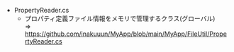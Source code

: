 - PropertyReader.cs
  - プロパティ定義ファイル情報をメモリで管理するクラス(グローバル)  
    => https://github.com/inakuuun/MyApp/blob/main/MyApp/FileUtil/PropertyReader.cs
